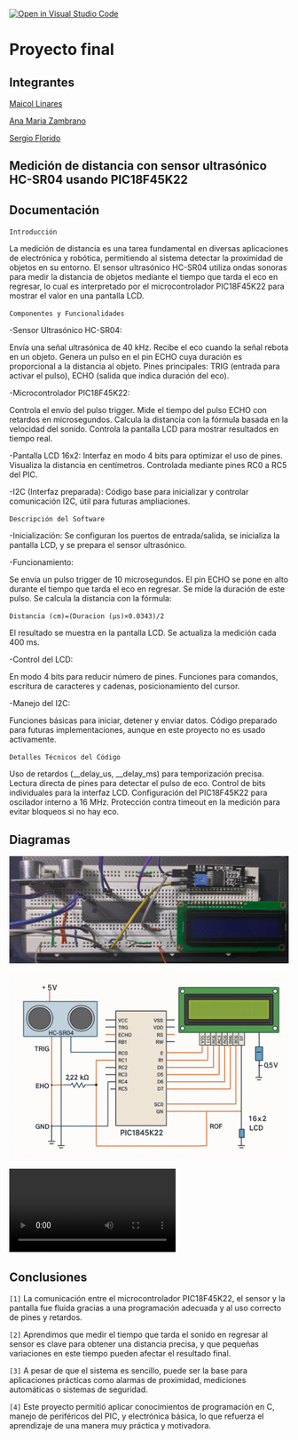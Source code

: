 [![Open in Visual Studio Code](https://classroom.github.com/assets/open-in-vscode-2e0aaae1b6195c2367325f4f02e2d04e9abb55f0b24a779b69b11b9e10269abc.svg)](https://classroom.github.com/online_ide?assignment_repo_id=19632572&assignment_repo_type=AssignmentRepo)
# Proyecto final

## Integrantes

[Maicol Linares](https://github.com/Maiik14)

[Ana Maria Zambrano](https://github.com/anazambranolozano)

[Sergio Florido](https://github.com/sergioflorido)

## Medición de distancia con sensor ultrasónico HC-SR04 usando PIC18F45K22

## Documentación

`Introducción`

La medición de distancia es una tarea fundamental en diversas aplicaciones de electrónica y robótica, permitiendo al sistema detectar la proximidad de objetos en su entorno. El sensor ultrasónico HC-SR04 utiliza ondas sonoras para medir la distancia de objetos mediante el tiempo que tarda el eco en regresar, lo cual es interpretado por el microcontrolador PIC18F45K22 para mostrar el valor en una pantalla LCD.

`Componentes y Funcionalidades`

-Sensor Ultrasónico HC-SR04:

Envía una señal ultrasónica de 40 kHz.
Recibe el eco cuando la señal rebota en un objeto.
Genera un pulso en el pin ECHO cuya duración es proporcional a la distancia al objeto.
Pines principales: TRIG (entrada para activar el pulso), ECHO (salida que indica duración del eco).

-Microcontrolador PIC18F45K22:

Controla el envío del pulso trigger.
Mide el tiempo del pulso ECHO con retardos en microsegundos.
Calcula la distancia con la fórmula basada en la velocidad del sonido.
Controla la pantalla LCD para mostrar resultados en tiempo real.

-Pantalla LCD 16x2:
Interfaz en modo 4 bits para optimizar el uso de pines.
Visualiza la distancia en centímetros.
Controlada mediante pines RC0 a RC5 del PIC.

-I2C (Interfaz preparada):
Código base para inicializar y controlar comunicación I2C, útil para futuras ampliaciones.

`Descripción del Software`

-Inicialización:
Se configuran los puertos de entrada/salida, se inicializa la pantalla LCD, y se prepara el sensor ultrasónico.

-Funcionamiento:

Se envía un pulso trigger de 10 microsegundos.
El pin ECHO se pone en alto durante el tiempo que tarda el eco en regresar.
Se mide la duración de este pulso.
Se calcula la distancia con la fórmula:

`Distancia (cm)=(Duracion (µs)×0.0343)/2`

​El resultado se muestra en la pantalla LCD.
Se actualiza la medición cada 400 ms.

-Control del LCD:

En modo 4 bits para reducir número de pines.
Funciones para comandos, escritura de caracteres y cadenas, posicionamiento del cursor.

-Manejo del I2C:

Funciones básicas para iniciar, detener y enviar datos.
Código preparado para futuras implementaciones, aunque en este proyecto no es usado activamente.

`Detalles Técnicos del Código`

Uso de retardos (__delay_us, __delay_ms) para temporización precisa.
Lectura directa de pines para detectar el pulso de eco.
Control de bits individuales para la interfaz LCD.
Configuración del PIC18F45K22 para oscilador interno a 16 MHz.
Protección contra timeout en la medición para evitar bloqueos si no hay eco.

## Diagramas

![MONTAJE](/IMAGENES/MONTAJE.jpeg)

![DIAGRAMA MONTAJE1](/IMAGENES/DIAGRAMA%20MONTAJE1.png)

![VIDEO DEL MONTAJE Y CODIGO](https://github.com/ECCI-microprocesadores/proyecto-entrega-final-g2-e2/blob/main/IMAGENES/proy.mp4)

## Conclusiones

`[1]` La comunicación entre el microcontrolador PIC18F45K22, el sensor y la pantalla fue fluida gracias a una programación adecuada y al uso correcto de pines y retardos.


`[2]` Aprendimos que medir el tiempo que tarda el sonido en regresar al sensor es clave para obtener una distancia precisa, y que pequeñas variaciones en este tiempo pueden afectar el resultado final.

`[3]` A pesar de que el sistema es sencillo, puede ser la base para aplicaciones prácticas como alarmas de proximidad, mediciones automáticas o sistemas de seguridad.


`[4]` Este proyecto permitió aplicar conocimientos de programación en C, manejo de periféricos del PIC, y electrónica básica, lo que refuerza el aprendizaje de una manera muy práctica y motivadora.

<!-- Crear una carpeta src e incluir en ella los códigos y/o el proyecto de mplab-->
